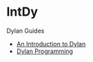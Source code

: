 # IntDy

Dylan Guides
* [An Introduction to Dylan](An%20Introduction%20to%20Dylan)
* [Dylan Programming](Dylan%20Programming)
